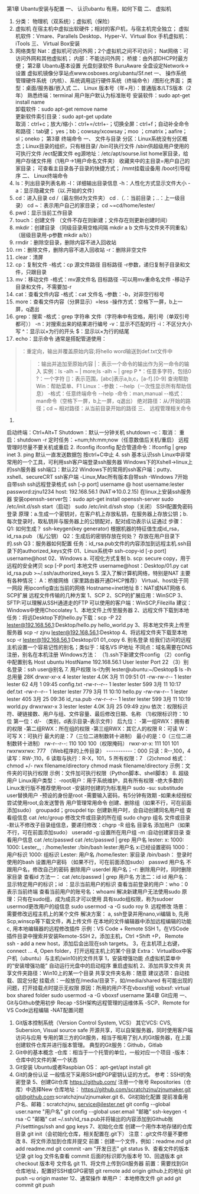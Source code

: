 第1章	Ubantu安装与配置
一、	认识ubantu
有用，如何下载
二、	虚拟机
1.	分类：
物理机（双系统）；虚拟机（保险）
2.	虚拟机
在宿主机中虚拟出软硬件；相对的客户机，与宿主机完全独立；
虚拟机软件：Vmare、Parallels Desktop、Hyper-V、Virtual Box
手机虚拟机：iTools
三、	Virtual Box安装
1.	网络类型
Nat：虚拟机可访问外网；2个虚拟机之间不可访问；
Nat网络：可访问外网和其他虚拟机；
内部：不能访问外网；
桥接：由外部DHCP时最方便；
第2章	Ubantu基本设置
光盘刻录软件 BuruAware
全盘设定Network->设置
虚拟机镜像分享站点www.osboxes.org/ubantu/Sf.net
一、	操作系统
管理硬件系统（内核）、系统调用运行硬件系统（终端命令）/图形化界面；
类型：桌面/服务器/嵌入式
二、	Linux
版本号（年+月）：普通版本/LTS版本（2年）
熟悉终端：terminal
用户账户默认为标准账号
安装软件：sudo apt-get install name  
卸载软件：sudo apt-get remove name	
更新软件索引目录：sudo apt-get update	
取消：ctrl+c；放大/缩小：ctrl+=/ctrl+-；切换全屏：ctrl+f；自动补全命令和路径：tab键；
yes；bb；cowsay/xcowsay；moo	；cmatrix；aafire；sl；oneko；
第3章	终端命令
一、	文件与目录
分区：Linux系统没有分区概念；Linux目录的组织，只有根目录/
/bin可执行文件
/sbin供超级用户使用的可执行文件
/ect配置文件
eg源地址：/etc/apt/sourse.list
home家目录，给用户存储文件用（1用户->1用户命名文件夹）
收藏夹中的主目录=用户自己的家目录；
可查看主目录各子目录的快捷方式；
/mmt挂载设备用
/boot引导程序
二、	Linux终端命令
1.	ls：列出目录列表名称
-l：详细输出目录信息
-h：人性化方式显示文件大小
-a：显示隐藏文件（以.开始的文件）
2.	cd：进入目录	
cd /（最左侧d为文件夹）
cd .（.：当前目录；..：上一级目录）
cd ~：表示用户自己的家目录；
cd ~=cd/home/lester/
3.	pwd：显示当前工作目录
4.	touch：创建文件
（文件不存在则新建；文件存在则更新创建时间）
5.	mkdir：创建目录
（同级目录用空格间隔 mkdir a b 文件与文件夹不同重名）
（层级目录用-p参数 mkdir a/b））
6.	rmdir：删除空目录，删除内容不进入回收站
7.	rm：删除文件，删除内容不进入回收站
-r：删除非空文件
8.	clear：清屏
9.	cp：复制文件	-格式：cp 源文件路径 目标路径
-r参数，递归复制子目录和文件，只跟目录
10.	mv：移动文件	-格式：mv源文件名 目标路径
-可以用mv重命名文件
-移动子目录和文件，不需要加-r
11.	cat：查看文件内容	-格式：cat 文件名
-参数：-b，对非空行标号
12.	more：查看文件内容（分屏显示）=less	-操作方式：空格下一屏，b上一屏，q退出
13.	grep：搜索	-格式：grep 字符串 文件（字符串中有空格，用引号（单双引号都可））
-n：对搜索出来的结果进行编号
-v：显示不匹配的行
-i：不区分大小写
^：显示以×为行的开头
$：显示以×为行的结尾
14.	echo：显示命令
通常是搭配管道使用：
>：重定向，输出并覆盖原始内容;将hello word输送到def.txt文件中
>>：输出并追加至原始内容
|：表示一个命令的输出作为另一命令的输入	实例：ls  -alh ~ | more;ls  -alh ~ | grep P
*：任意多字符，包括0
?：一个字符
[]：表示范围，[abc]表示a,b,c，[a-f].[0-9]
查询帮助	Win：帮助菜单、F1
Linux：-参数：--help（一次性显示所有帮助信息）
-格式：任意终端命令 --help
-命令：man,manual
--格式：man命令（空格下一屏，b上一屏，q退出）
绝对路径：从/开始的路径；cd ~
相对路径：从当前目录开始的路径
三、	远程管理相关命令
1.	
启动终端：Ctrl+Alt+T
Shutdown：默认一分钟关机
shutdown –c：取消：
重启：shutdown -r
定时任务：+num;hh:mm;now（任意数值后关机/重启）
远程管理时尽量不要关机或重启
2.	ifconfig	ifconfig
配合管道命令：Ifconfig | grep inet
3.	ping	默认一直发送数据包
按ctrl+C中止
4.	ssh
基本认识ssh
Linux中非常常用的一个工具，可利用ssh客户端登录ssh服务器
Windows下的Xshell->linux上的ssh服务器
ssh端口：默认22
Windows下的常用的ssh客户端：putty、xshell、secureCRT
ssh客户端
-Linux,Mac所有版本自带ssh 
-Windows 7开始自带ssh
ssh远程登录格式 
ssh [-p port] username @ host 
username:lester 
password:zjnu1234 
host: 192.168.56.1 (NAT=>10.0.2.15) 
在linux上安装ssh服务器
安装openssh-server包：sudo apt-get install openssh-server
sudo /etc/init.d/ssh start（启动）
sudo /etc/init.d/ssh stop（关闭）
SSH配置免密码登录
原理：a.生成一个密钥对，在客户机上存放私钥，在服务器上存放公钥；b. 每次登录时，取私钥并与服务器上的公钥配对，配对成功表示认证通过 
步骤：
Q1: 如何生成？ 
ssh-keygen(key generator)
根据机器的特征值生成id_rsa，id_rsa.pub （私/公钥）
Q2：生成后的密钥存放在何处？ 
存放在用户目录下的.ssh 
Q3：服务器如何配置 
任务：id_rsa.pub文件的内容添加到远程主机.ssh目录下的authorized_keys文件 
01、Linux系统中 
ssh-copy-id [-p port] username@host 
02、Windows 
a. 可视化方式复制 
b. 
scp: secure copy，用于远程的安全拷贝 
scp [-P port] 本地文件 username@host：Desktop/01.py 
cat id_rsa.pub >~/.ssh/authorized_keys
5.	深入了解计算机网络，特别是NAT
主要有各种情况：
A：桥接网络（家里路由器开通DHCP推荐）
Virtual、host处于同一网段
用ipconfig查出当前的网络
Hostname=inet地址
B：NAT或NAT网络
6.	SCP扩展
远程文件传输的几种方案
1、SCP
2、SCP的扩展应用：WinSCP
3、SFTP:可以理解从SSH通道走的FTP
可以使用的客户端：WinSCP,Filezilla
建议：Windows中使用Chocolatey
1、本地文件上传至服务器 
2、远程文件下载到本地 
任务：将远Desktop下的hello.py下载：scp -P 22 lester@192.168.56.1:Desktop/hello.py hello_world.py 
3、将本地文件夹上传至服务器 
scp -r zjnu lester@192.168.56.1:Desktop 
4、将远程文件夹下载至本地 
scp -r lester@192.168.56.1:Desktop/01 01_copy
6.	别名登录
给我们访问的远程主机设置一个容易记性的别名；类似于：域名VS IP地址
不同点：域名需要在DNS注册，别名在本机注册
Windows方法：
（1).ssh下新建文件config
（2）config中配置别名
Host ubuntu
HostName 192.168.56.1
User lester
Port 22
（3）别名登录：ssh user@别名
7.	用户权限
ls-l为例
lester@ubuntu:~/Desktop$ ls -lh
总用量 28K
drwxr-xr-x 4 lester lester 4.0K 3月  11 09:51 01
-rw-rw-r-- 1 lester lester   62 4月   1 09:45 config.txt
-rw-r--r-- 1 lester lester  599 3月  11 10:17 def.txt
-rw-r--r-- 1 lester lester  779 3月  11 10:10 hello.py
-rw-rw-r-- 1 lester lester  405 3月  25 09:36 id_rsa.pub
-rw-r--r-- 1 lester lester  599 3月  11 10:19 world.py
drwxrwxr-x 3 lester lester 4.0K 3月  25 09:49 zjnu
依次：权限标识符、硬链接数、用户与组、文件容量、最后修改日期、名称
（1)权限标识符：10位
第一位：d/- （类别，d表示目录-表示文件）
后九位：
-第一组RWX：拥有者的权限
-第二组RWX：所在组的权限
-第三组RWX：其它人的权限
R：可读
W：可写
X：可执行
最大的是：7（三位二进制数转十进制）
最小的是：0（三位二进制数转十进制）
rw-r--r--: 110 100 100（权限掩码）
rwxr-xr-x: 111 101 101
rwxrwxrwx: 777 （Web程序的上传目录）
-----------：000
只读：R--,100，4
读写：RW-,110，6
读取与执行：R-X，101，5
所有权限：7
（2)chmod
格式： 
chmod +/- rwx filename/directory
chmod mask filename/directory
示例：文件夹的可执行权限
示例：文件加可执行权限（Python脚本、shell脚本）
8.	超级用户	Linux用户类型：
-root用户：用于系统维护，具有所有权限
-绝大多数的Linux发行版不推荐使用root
-安装时创建的为标准用户
sudo
-su: substitude user替换用户
-预设的身份是root
-需要输入密码，有5分钟有效期
-如果未经授权尝试使用root,会发送警告
用户管理常用命令
创建、删除组（如果不行，可在前面添加sudo）
groupadd；groupdel
tip: 创建新用户时，会自动创建同名用户组
查看组信息	cat /etc/group
修改文件或目录的所在组	sudo chgrp 组名 文件或目录
-默认不修改子目录组信息，要递归修改：chgrp -R 组名 目录名
添加用户（如果不行，可在前面添加sudo）
useradd
-g:设置所在用户组
-m :自动创建家目录
查看用户信息	cat /etc/passwd
cat /etc/passwd | grep 用户名
lester:   x:  1000:  1000:  Lester,,,  :   /home/lester  :/bin/bash
lester:用户名
x:已经设置密码
1000：用户标识
1000: 组标识
Lester: 用户名
/home/lester: 家目录
/bin/bash： 登录时使用的bash
设置用户密码	（如果不行，可在前面添加sudo）
passwd 用户名
不跟用户名，修改自己的密码
删除用户
userdel 用户名；-r: 删除用户时，同时删除家目录
查看id
方法一： cat /etc/passwd | grep 用户名
方法二：id 
id 用户名：显示特定用户的标识；id ：显示当前用户的标识
查看当前登录的用户：who：0表示当前终端
查看当前用户的账号名：whoami
解决新建用户无法使用sudo
原理：只有在sudo组，成为成员才可以使用
具有sudo组权限，称为sudoer
usermod更改用户的组信息
sudo usermod -a -G sudo roy
9.	远程修改
场景：需要修改远程主机上的某个文件	解决方案：
a, ssh登录并用nano,vi编辑
b, 先用Scp,winscp等下载文件，再上传文件
在本地的文件编辑器中添加远程编辑的功能
c, 用本地编辑器的远程修改插件
示例：VS Code + Remote SSH 
1，在VSCode插件目录中搜索并安装Remote-SSH
2，添加主机，Ctrl +Shift +P， Remote ssh - add a new host，添加后会出现在ssh targets。
3，在主机项上右键，connect ...
4, Open folder，打开远程主机上的某个目录
Extra： VirtualBox中客户机（ubuntu）与主机(win10)的文件共享
1，安装增强功能
点虚拟机菜单中的“安装增强功能”
自动运行光盘中的启动程序
重启虚拟机
2、添加共享文件夹
共享文件夹路径：Win10上的某一个目录
共享文件夹名称：随意
建议选项：自动挂载、固定分配
挂载点：一般放在/media/目录下，如/media/shared
有可能出现的问题，打开挂载点时提示无权限
原因：所用的用户不在vboxsf组
vobxsf: virtual box shared folder
sudo usermod -a -G vboxsf username
第4章	Git应用
一、	Git与Github使用初步
Recap
-SSH架构远程管理的运维体系
-SCP、Remote for VS Code远程编辑
-NAT配置问题
1.	Git版本控制系统（Version Control System, VCS）
其它VCS: CVS, Subersion, Visual source safe
开源共享，可以自架服务器，同时使用客户端访问与应用
专用的第三方的Git服务，相当于租用了别人的Git服务器，在上面创建软件仓库并进行版本管理。
典型的Git服务：Github，Gitlab
2.	Git中的基本概念
-仓库：相当于一个托管的单位，一般对应一个项目
-版本： 仓库中的文件的某一个状态
3.	Git安装	Ubuntu或者Raspbian OS：
apt-get/apt install git
4.	Git的身份认证	一般情况下采用SSH或PGP密钥认证的方式。
参考：SSH的免密登录
5、创建Git仓库	https://github.com/ 注册一个账号
Repositories（仓库）中选择New
仓库地址：
https://github.com/scratchzjnu/zjnumaker.git
git@github.com:scratchzjnu/zjnumaker.git
6、Git初始化配置	提前准备用户名、邮箱：scratchzjnu, service@ilester.net
git config --global user.name "用户名"
git config --global user.email "邮箱”
ssh-keygen -t rsa -C "邮箱"
cat ~/.ssh/id_rsa.pub并将输出的内容添加到Github账户/setttings/ssh and gpg keys
7、初始化仓库	创建一个用作本地存储的仓库目录
git init（会初始化仓库，相关配置在.git下）
注意：.git文件尽量不要修改
8、将文件添加到仓库并提交	前置：创建一个文件，例如：readme.md
git add readme.md
git commit -am "开发日志"
git status
9、查看文件的版本记录	git log 文件名查看
commit 后面的标识即为版本号
10、回退版本	git checkout 版本号 文件名
git 
11、将文件上传到Git服务器	前置：需要找到Git仓库地址，配置好SSH或GPG密钥
git remote add origin github上的地址
git push –u origin master
12、通常操作	单用户： 
本地修改文件
git add 
git commit 
git push 

